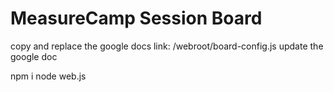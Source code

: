 # MeasureCamp Session Board

copy and replace the google docs link: 
/webroot/board-config.js
update the google doc

npm i 
node web.js 

